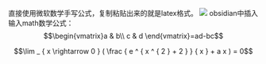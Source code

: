 直接使用微软数学手写公式，复制粘贴出来的就是latex格式。
![](https://my-public-pic.oss-cn-hangzhou.aliyuncs.com/202206270015108.jpg)
obsidian中插入输入math数学公式：
$$\begin{vmatrix}a & b\\
c & d
\end{vmatrix}=ad-bc$$

$$\lim _ { x \rightarrow 0 } ( \frac { e ^ { x ^ { 2 } + 2 } } { x } + a x ) = 0$$
